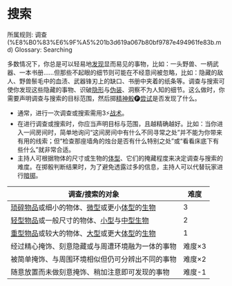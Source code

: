 # 搜索

所属规则: 调查 (%E8%B0%83%E6%9F%A5%201b3d619a067b80bf9787e494961fe83b.md)
Glossary: Searching

多数情况下，你总是可以轻易地[发现](%E5%8F%91%E7%8E%B0%201b3d619a067b8030b4b1d1eba3a2e1a6.md)显而易见的事物，比如：一头野兽、一柄武器、一本书册……但那些不起眼的细节则可能在不经意间被忽略，比如：隐藏的敌人、野兽鬃毛中的血渍、武器锋刃上的缺口、书册中夹着的纸条等。调查与搜索可使你发现这些隐藏的事物、识破[隐形](%E9%9A%90%E5%BD%A2%201b3d619a067b8065b0eafcba8dee4f65.md)与[伪装](%E4%BC%AA%E8%A3%85%201b3d619a067b80d0a546fb4433641e64.md)、洞察不为人知的细节。这么做时，你需要声明调查与搜索的目标范围，然后掷[精神骰](%E7%B2%BE%E7%A5%9E%E9%AA%B0%201b3d619a067b80a8a9ffef3e0057db9d.md)🅟[尝试](%E5%B0%9D%E8%AF%95%201b3d619a067b8009aad4e7ce70111ce4.md)是否发现了什么。

- 通常，进行一次调查或搜索需用3⚡️[战术](%E6%88%98%E6%9C%AF%E8%A1%8C%E5%8A%A8%201b3d619a067b8051b6eaffd160aee01c.md)。
- 在进行调查或搜索时，你应当声明目标与范围，且越精确越好。比如：当你进入一间房间时，简单地询问“这间房间中有什么不同寻常之处”并不能为你带来有用的线索；但“检查那座墙角的烛台是否有什么特别之处”或“看看床底下有些什么”就非常合适。
- 主持人可根据物体的尺寸或生物的[体型](%E4%BD%93%E5%9E%8B%201b3d619a067b8088832ae7bd3d7333df.md)、它们的掩藏程度来决定调查与搜索的难度。在掷骰判断结果时，为了避免透露过多的信息，主持人可以代替玩家进行[暗掷](%E6%9A%97%E6%8E%B7%201b3d619a067b806e9bd2d8880bfa8515.md)。

| 调查/搜索的对象 | 难度 |
| --- | --- |
| [琐碎](%E7%90%90%E7%A2%8E%201b3d619a067b80609963e9f15016945e.md)[物品](%E7%89%A9%E5%93%81%201b3d619a067b803f863edfb283e94d9a.md)或细小的物体、[微型](https://www.notion.so/1b4d619a067b8067a837d890c731170d?pvs=21)或更小[体型](%E4%BD%93%E5%9E%8B%201b3d619a067b8088832ae7bd3d7333df.md)的[生物](%E7%94%9F%E7%89%A9%201b3d619a067b80d0bbe1d113bf20ff1f.md) | 3 |
| [轻型](%E8%BD%BB%E5%9E%8B%201b3d619a067b80ed9b72ef7a737ed67e.md)[物品](%E7%89%A9%E5%93%81%201b3d619a067b803f863edfb283e94d9a.md)或一般尺寸的物体、[小型](https://www.notion.so/1b4d619a067b8010bd07e9075b8f71f2?pvs=21)与[中型](https://www.notion.so/1b4d619a067b803f9d27cc385878526d?pvs=21)[生物](%E7%94%9F%E7%89%A9%201b3d619a067b80d0bbe1d113bf20ff1f.md) | 2 |
| [重型](%E9%87%8D%E5%9E%8B%201b3d619a067b80e5aaa3c3c7a260257c.md)[物品](%E7%89%A9%E5%93%81%201b3d619a067b803f863edfb283e94d9a.md)或较大的物体、[大型](https://www.notion.so/1b4d619a067b8008b948dccfac910e8b?pvs=21)或更大[体型](%E4%BD%93%E5%9E%8B%201b3d619a067b8088832ae7bd3d7333df.md)的[生物](%E7%94%9F%E7%89%A9%201b3d619a067b80d0bbe1d113bf20ff1f.md) | 1 |
| 经过精心掩饰、刻意隐藏或与周遭环境融为一体的事物 | 难度×3 |
| 被简单掩饰、与周围环境相似但仍可分辨出不同的事物 | 难度×2 |
| 随意放置而未做刻意掩饰、稍加注意即可发现的事物 | 难度-1 |